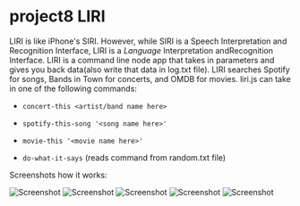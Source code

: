 # project8 LIRI
LIRI is like iPhone's SIRI. However, while SIRI is a Speech Interpretation and Recognition Interface, LIRI is a _Language_ Interpretation andRecognition Interface. LIRI is a command line node app that takes in parameters and gives you back data(also write that data in log.txt file). LIRI  searches Spotify for songs, Bands in Town for concerts, and OMDB for movies. liri.js can take in one of the following commands:

   * `concert-this <artist/band name here>`

   * `spotify-this-song '<song name here>'`

   * `movie-this '<movie name here>'`

   * `do-what-it-says` (reads command from random.txt file)

Screenshots how it works:

![Screenshot](https://github.com/AlexGreen92/project8/blob/master/Screenshot%20(16).png)
![Screenshot](https://github.com/AlexGreen92/project8/blob/master/Screenshot%20(17).png)
![Screenshot](https://github.com/AlexGreen92/project8/blob/master/Screenshot%20(18).png)
![Screenshot](https://github.com/AlexGreen92/project8/blob/master/Screenshot%20(19).png)
![Screenshot](https://github.com/AlexGreen92/project8/blob/master/Screenshot%20(20).png)
